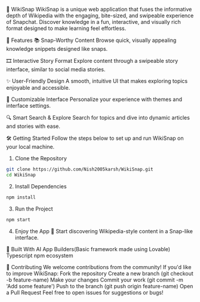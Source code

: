 📸 WikiSnap
WikiSnap is a unique web application that fuses the informative depth of Wikipedia with the engaging, bite-sized, and swipeable experience of Snapchat. Discover knowledge in a fun, interactive, and visually rich format designed to make learning feel effortless.

🚀 Features
📚 Snap-Worthy Content
Browse quick, visually appealing knowledge snippets designed like snaps.

🎞️ Interactive Story Format
Explore content through a swipeable story interface, similar to social media stories.

✨ User-Friendly Design
A smooth, intuitive UI that makes exploring topics enjoyable and accessible.

🎨 Customizable Interface
Personalize your experience with themes and interface settings.

🔍 Smart Search & Explore
Search for topics and dive into dynamic articles and stories with ease.

🛠️ Getting Started
Follow the steps below to set up and run WikiSnap on your local machine.

1. Clone the Repository
```bash
git clone https://github.com/Nish2005karsh/WikiSnap.git
cd WikiSnap
```
2. Install Dependencies
```bash
npm install
```
3. Run the Project
```bash
npm start
```
4. Enjoy the App 🎉
Start discovering Wikipedia-style content in a Snap-like interface.

🤖 Built With
AI App Builders(Basic framework made using Lovable)
Typescript
npm ecosystem

🤝 Contributing
We welcome contributions from the community!
If you'd like to improve WikiSnap:
Fork the repository
Create a new branch (git checkout -b feature-name)
Make your changes
Commit your work (git commit -m 'Add some feature')
Push to the branch (git push origin feature-name)
Open a Pull Request
Feel free to open issues for suggestions or bugs!

